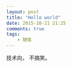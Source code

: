 ```yaml
---
layout: post
title: "Hello world"
date: 2015-10-21 21:25
comments: true
tags: 
    - 随笔
---
```


技术向，
不搞笑。
